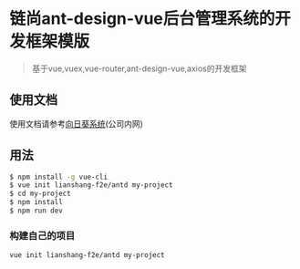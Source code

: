 # 链尚ant-design-vue后台管理系统的开发框架模版

> 基于vue,vuex,vue-router,ant-design-vue,axios的开发框架

## 使用文档

使用文档请参考[向日葵系统](http://git.lsfash.cn/f2e/vue-omniscient)(公司内网)

## 用法

``` bash
$ npm install -g vue-cli
$ vue init lianshang-f2e/antd my-project
$ cd my-project
$ npm install
$ npm run dev
```

### 构建自己的项目

``` bash
vue init lianshang-f2e/antd my-project
```
